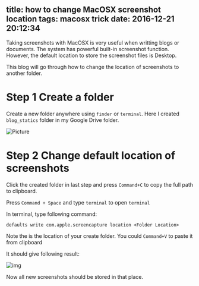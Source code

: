 title: how to change MacOSX screenshot location
tags: macosx trick
date: 2016-12-21 20:12:34
---


Taking screenshots with MacOSX is very useful when writting blogs or documents. The system has powerful built-in screenshot function. However, the default location to store the screenshot files is Desktop.

This blog will go through how to change the location of screenshots to another folder.

# Step 1 Create a folder

Create a new folder anywhere using `finder` or `terminal`. Here I created `blog_statics` folder in my Google Drive folder.

![Picture](https://drive.google.com/uc?export=download&id=0ByuKQDQ-pFtiVkVNYWJsWEJHbWc)

# Step 2 Change default location of screenshots

Click the created folder in last step and press `Command+C` to copy the full path to clipboard.

Press `Command + Space` and type `terminal` to open `terminal`

In terminal, type following command:

```
defaults write com.apple.screencapture location <Folder Location>
```

Note the <Folder Location> is the location of your create folder. You could `Command+V` to paste it from clipboard

It should give following result:

![img](https://drive.google.com/uc?export=download&id=0ByuKQDQ-pFtiLUF6V2Q1alo4M3M)

Now all new screenshots should be stored in that place.


